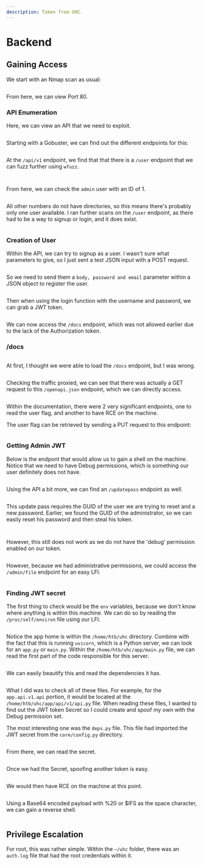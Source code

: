```yaml
---
description: Taken from UHC.
---
```


# Backend

## Gaining Access

We start with an Nmap scan as usual:

<figure><img src="../../../.gitbook/assets/image (3) (3) (3).png" alt=""><figcaption></figcaption></figure>

From here, we can view Port 80.&#x20;

### API Enumeration

Here, we can view an API that we need to exploit.

<figure><img src="../../../.gitbook/assets/image (2) (1) (7).png" alt=""><figcaption></figcaption></figure>

Starting with a Gobuster, we can find out the different endpoints for this:

&#x20;

<figure><img src="../../../.gitbook/assets/image (10) (4).png" alt=""><figcaption></figcaption></figure>

At the `/api/v1` endpoint, we find that that there is a `/user` endpoint that we can fuzz further using `wfuzz`.

<figure><img src="../../../.gitbook/assets/image (175).png" alt=""><figcaption></figcaption></figure>

<figure><img src="../../../.gitbook/assets/image (1) (1) (6).png" alt=""><figcaption></figcaption></figure>

From here, we can check the `admin` user with an ID of 1.&#x20;

<figure><img src="../../../.gitbook/assets/image (173).png" alt=""><figcaption></figcaption></figure>

All other numbers do not have directories, so this means there's probably only one user available. I ran further scans on the `/user` endpoint, as there had to be a way to signup or login, and it does exist.

<figure><img src="../../../.gitbook/assets/image (183).png" alt=""><figcaption></figcaption></figure>

### Creation of User

Within the API, we can try to signup as a user. I wasn't sure what parameters to give, so I just sent a test JSON input with a POST request.

<figure><img src="../../../.gitbook/assets/image (177).png" alt=""><figcaption></figcaption></figure>

So we need to send them a `body, password and email` parameter within a JSON object to register the user.

<figure><img src="../../../.gitbook/assets/image (213).png" alt=""><figcaption></figcaption></figure>

Then when using the login function with the username and password, we can grab a JWT token.

<figure><img src="../../../.gitbook/assets/image (189).png" alt=""><figcaption></figcaption></figure>

We can now access the `/docs` endpoint, which was not allowed earlier due to the lack of the Authorization token.

### /docs

<figure><img src="../../../.gitbook/assets/image (201).png" alt=""><figcaption></figcaption></figure>

At first, I thought we were able to load the `/docs` endpoint, but I was wrong.

<figure><img src="../../../.gitbook/assets/image (178).png" alt=""><figcaption></figcaption></figure>

Checking the traffic proxied, we can see that there was actually a GET request to this `/openapi.json` endpoint, which we can directly access.

<figure><img src="../../../.gitbook/assets/image (170).png" alt=""><figcaption></figcaption></figure>

Within the documentation, there were 2 very significant endpoints, one to read the user flag, and another to have RCE on the machine.

The user flag can be retrieved by sending a PUT request to this endpoint:

<figure><img src="../../../.gitbook/assets/image (196).png" alt=""><figcaption></figcaption></figure>

### Getting Admin JWT

Below is the endpont that would allow us to gain a shell on the machine. Notice that we need to have Debug permissions, which is something our user definitely does not have.

<figure><img src="../../../.gitbook/assets/image (168).png" alt=""><figcaption></figcaption></figure>

Using the API a bit more, we can find an `/updatepass` endpoint as well.

<figure><img src="../../../.gitbook/assets/image (188).png" alt=""><figcaption></figcaption></figure>

This update pass requires the GUID of the user we are trying to reset and a new password. Earlier, we found the GUID of the administrator, so we can easily reset his password and then steal his token.

<figure><img src="../../../.gitbook/assets/image (1) (1).png" alt=""><figcaption></figcaption></figure>

<figure><img src="../../../.gitbook/assets/image (185).png" alt=""><figcaption></figcaption></figure>

However, this still does not work as we do not have the 'debug' permission enabled on our token.

<figure><img src="../../../.gitbook/assets/image (225).png" alt=""><figcaption></figcaption></figure>

However, because we had administrative permissions, we could access the `/admin/file` endpoint for an easy LFI.

<figure><img src="../../../.gitbook/assets/image (216).png" alt=""><figcaption></figcaption></figure>

### Finding JWT secret

The first thing to check would be the `env` variables, because we don't know where anything is within this machine. We can do so by reading the `/proc/self/environ` file using our LFI.

<figure><img src="../../../.gitbook/assets/image (5) (9).png" alt=""><figcaption></figcaption></figure>

Notice the app home is within the `/home/htb/uhc` directory. Combine with the fact that this is running `uvicorn`, which is a Python server, we can look for an `app.py` or `main.py`. Within the `/home/htb/uhc/app/main.py` file, we can read the first part of the code responsible for this server.

<figure><img src="../../../.gitbook/assets/image (211).png" alt=""><figcaption></figcaption></figure>

We can easily beautify this and read the dependencies it has.

<figure><img src="../../../.gitbook/assets/image (224).png" alt=""><figcaption></figcaption></figure>

What I did was to check all of these files. For example, for the `app.api.v1.api` portion, it would be located at the `/home/htb/uhc/app/api/v1/api.py` file. When reading these files, I wanted to find out the JWT token Secret so I could create and spoof my own with the Debug permission set.&#x20;

The most interesting one was the `deps.py` file. This file had imported the JWT secret from the `core/config.py` directory.

<figure><img src="../../../.gitbook/assets/image (181).png" alt=""><figcaption></figcaption></figure>

From there, we can read the secret.

<figure><img src="../../../.gitbook/assets/image (199).png" alt=""><figcaption></figcaption></figure>

Once we had the Secret, spoofing another token is easy.

<figure><img src="../../../.gitbook/assets/image (174).png" alt=""><figcaption></figcaption></figure>

We would then have RCE on the machine at this point.

<figure><img src="../../../.gitbook/assets/image (4) (1).png" alt=""><figcaption></figcaption></figure>

Using a Base64 encoded payload with %20 or $IFS as the space character, we can gain a reverse shell.

<figure><img src="../../../.gitbook/assets/image (226).png" alt=""><figcaption></figcaption></figure>

## Privilege Escalation

For root, this was rather simple. Within the `~/uhc` folder, there was an `auth.log` file that had the root credentials within it.

<figure><img src="../../../.gitbook/assets/image (190).png" alt=""><figcaption></figcaption></figure>

<figure><img src="../../../.gitbook/assets/image (215).png" alt=""><figcaption></figcaption></figure>
